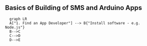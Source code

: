 ## **Basics of Building of SMS and Arduino Apps**

```mermaid
  graph LR
  A["1. Find an App Developer"] --> B{"Install software - e.g. Node.js"}
  B-->C
  C-->D
  D-->E
```
